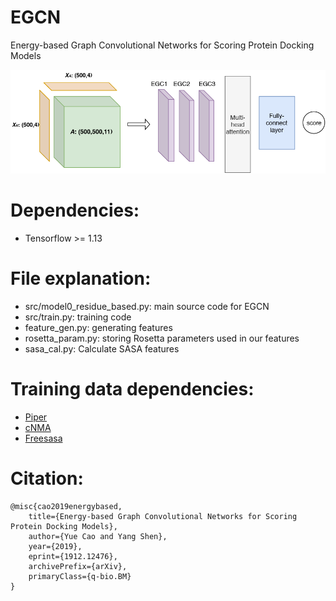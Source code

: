 # EGCN
Energy-based Graph Convolutional Networks for Scoring Protein Docking Models

![EGCN Architecture](/EGCN_fig1.png)

# Dependencies:
* Tensorflow >= 1.13

# File explanation:
* src/model0_residue_based.py: main source code for EGCN
* src/train.py:  training code 
* feature_gen.py: generating features
* rosetta_param.py: storing Rosetta parameters used in our features
* sasa_cal.py: Calculate SASA features

# Training data dependencies:
* [Piper](https://cluspro.bu.edu/downloads.php) 
* [cNMA](https://github.com/Shen-Lab/cNMA)
* [Freesasa](https://freesasa.github.io/)


# Citation:

```
@misc{cao2019energybased,
    title={Energy-based Graph Convolutional Networks for Scoring Protein Docking Models},
    author={Yue Cao and Yang Shen},
    year={2019},
    eprint={1912.12476},
    archivePrefix={arXiv},
    primaryClass={q-bio.BM}
}
```
